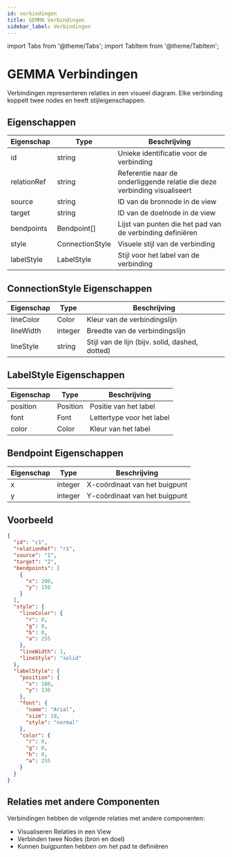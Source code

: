 ```yaml
---
id: verbindingen
title: GEMMA Verbindingen
sidebar_label: Verbindingen
---
```



import Tabs from '@theme/Tabs';
import TabItem from '@theme/TabItem';

# GEMMA Verbindingen

Verbindingen representeren relaties in een visueel diagram. Elke verbinding koppelt twee nodes en heeft stijleigenschappen.

## Eigenschappen

| Eigenschap | Type | Beschrijving |
|------------|------|-------------|
| id | string | Unieke identificatie voor de verbinding |
| relationRef | string | Referentie naar de onderliggende relatie die deze verbinding visualiseert |
| source | string | ID van de bronnode in de view |
| target | string | ID van de doelnode in de view |
| bendpoints | Bendpoint[] | Lijst van punten die het pad van de verbinding definiëren |
| style | ConnectionStyle | Visuele stijl van de verbinding |
| labelStyle | LabelStyle | Stijl voor het label van de verbinding |

## ConnectionStyle Eigenschappen

| Eigenschap | Type | Beschrijving |
|------------|------|-------------|
| lineColor | Color | Kleur van de verbindingslijn |
| lineWidth | integer | Breedte van de verbindingslijn |
| lineStyle | string | Stijl van de lijn (bijv. solid, dashed, dotted) |

## LabelStyle Eigenschappen

| Eigenschap | Type | Beschrijving |
|------------|------|-------------|
| position | Position | Positie van het label |
| font | Font | Lettertype voor het label |
| color | Color | Kleur van het label |

## Bendpoint Eigenschappen

| Eigenschap | Type | Beschrijving |
|------------|------|-------------|
| x | integer | X-coördinaat van het buigpunt |
| y | integer | Y-coördinaat van het buigpunt |

## Voorbeeld

```json
{
  "id": "c1",
  "relationRef": "r1",
  "source": "1",
  "target": "2",
  "bendpoints": [
    {
      "x": 200,
      "y": 150
    }
  ],
  "style": {
    "lineColor": {
      "r": 0,
      "g": 0,
      "b": 0,
      "a": 255
    },
    "lineWidth": 1,
    "lineStyle": "solid"
  },
  "labelStyle": {
    "position": {
      "x": 180,
      "y": 130
    },
    "font": {
      "name": "Arial",
      "size": 10,
      "style": "normal"
    },
    "color": {
      "r": 0,
      "g": 0,
      "b": 0,
      "a": 255
    }
  }
}
```

## Relaties met andere Componenten

Verbindingen hebben de volgende relaties met andere componenten:

- Visualiseren Relaties in een View
- Verbinden twee Nodes (bron en doel)
- Kunnen buigpunten hebben om het pad te definiëren 